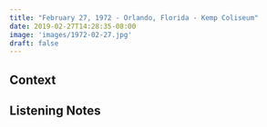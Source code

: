 ```yaml
---
title: "February 27, 1972 - Orlando, Florida - Kemp Coliseum"
date: 2019-02-27T14:28:35-08:00
image: 'images/1972-02-27.jpg'
draft: false
---
```





## Context

## Listening Notes
